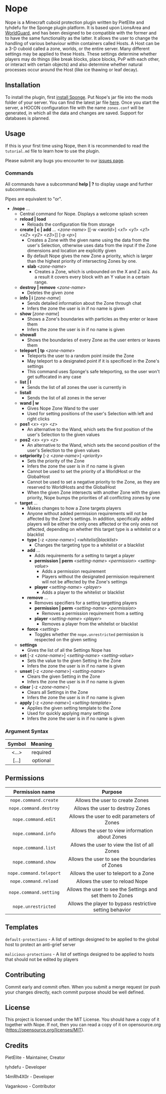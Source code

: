 # Nope

Nope is a Minecraft cuboid protection plugin written by PietElite and tyhdefu for the Sponge plugin platform. It is
based upon LionsArea and [WorldGuard](https://github.com/EngineHub/WorldGuard), and has been designed to be compatible
with the former and to have the same functionality as the latter. It allows the user to change the handling of various
behaviour within containers called Hosts. A Host can be a 3-D cuboid called a zone, worlds, or the entire server. Many
different settings may be applied to these Hosts. These settings determine whether players may do things (like break
blocks, place blocks, PvP with each other, or interact with certain objects) and also determine whether natural
processes occur around the Host (like ice thawing or leaf decay).

## Installation

To install the plugin, first [install Sponge](https://docs.spongepowered.org/stable/en/server/index.html). Put Nope's
jar file into the mods folder of your server. You can find the latest jar
file [here](https://gitlab.com/minecraftonline/nope/-/packages). Once you start the server, a HOCON configuration file
with the name `zones.conf` will be generated, in which all the data and changes are saved. Support for databases is
planned.

## Usage

If this is your first time using Nope, then it is recommended to read the `tutorial.md` file to learn how to use the
plugin.

Please submit any bugs you encounter to our [issues page](https://gitlab.com/minecraftonline/nope/-/issues).

### Commands

All commands have a subcommand **help | ?** to display usage and further subcommands.

Pipes are equivalent to "or".

- **/nope** ...
    - Central command for Nope. Displays a welcome splash screen
    - **reload | load**
        - Reloads the configuration file from storage
    - **create | c | add** ... <*zone-name*> [[-w <*world*>] <*x1*> <*y1*> <*z1*> <*x2*> <*y2*> <*z3*>]] [-p <*p*>]
        - Creates a Zone with the given name using the data from the user's Selection, otherwise uses data from the
          input if the Zone dimensions and location are explicitly given
        - By default Nope gives the new Zone a priority, which is larger than the highest priority of intersecting Zones
          by one.
        - **slab** <*zone-name*>
            - Creates a Zone, which is unbounded on the X and Z axis. As a result it covers every block with an Y value
              in a certain range.
    - **destroy | remove** <*zone-name*>
        - Deletes the given zone
    - **info | i** [*zone-name*]
        - Sends detailed information about the Zone through chat
        - Infers the zone the user is in if no name is given
    - **show** [*zone-name*]
        - Shows a Zone's boundaries with particles as they enter or leave them
        - Infers the zone the user is in if no name is given
    - **showall**
        - Shows the boundaries of every Zone as the user enters or leaves them
    - **teleport | tp** <*zone-name*>
        - Teleports the user to a random point inside the Zone
        - May teleport to a designated point if it is specificed in the Zone's settings
        - This command uses Sponge's safe teleporting, so the user won't get suffocated in any case
    - **list | l**
        - Sends the list of all zones the user is currently in
    - **listall**
        - Sends the list of all zones in the server
    - **wand | w**
        - Gives Nope Zone Wand to the user
        - Used for setting positions of the user's Selection with left and right clicks
    - **pos1** <*x*> <*y*> <*z*>
        - An alternative to the Wand, which sets the first position of the user's Selection to the given values
    - **pos2** <*x*> <*y*> <*z*>
        - An alternative to the Wand, which sets the second position of the user's Selection to the given values
    - **setpriority** [-z <*zone-name*>] <*priority*>
        - Sets the priority of the Zone
        - Infers the zone the user is in if no name is given
        - Cannot be used to set the priority of a WorldHost or the GlobalHost
        - Cannot be used to set a negative priority to the Zone, as they are reserved to WorldHosts and the GlobalHost
        - When the given Zone intersects with another Zone with the given priority, Nope bumps the priorities of all
          conflicting zones by one
    - **target** ...
        - Makes changes to how a Zone targets players
        - Anyone without added permission requirements will not be affected by the Zone's settings. In addition,
          specifically added players will be either the only ones affected or the only ones not affected, depending on
          whether this target type is a whitelist or a blacklist
        - **type** [-z <*zone-name*>] <*whitelist|blacklist*>
            - Changes the targeting type to a whitelist or a blacklist
        - **add** ...
            - Adds requirements for a setting to target a player
            - **permission | perm** <*setting-name*> <*permission*> <*setting-value*>
                - Adds a permission requirement
                - Players without the designated permission requirement will not be affected by the Zone's settings
            - **player** <*setting-name*> <*player*>
                - Adds a player to the whitelist or blacklist
        - **remove** ...
            - Removes specifiers for a setting targetting players
            - **permission | perm** <*setting-name*> <*permission*>
                - Removes a permission requirement from a setting
            - **player** <*setting-name*> <*player*>
                - Removes a player from the whitelist or blacklist
        - **force** <*setting*>
            - Toggles whether the `nope.unrestricted` permission is respected on the given setting
    - **settings**
        - Gives the list of all the Settings Nope has
    - **set** [-z <*zone-name*>] <*setting-name*> <*setting-value*>
        - Sets the value to the given Setting in the Zone
        - Infers the zone the user is in if no name is given
    - **unset** [-z <*zone-name*>] <*setting-name*>
        - Clears the given Setting in the Zone
        - Infers the zone the user is in if no name is given
    - **clear** [-z <*zone-name*>]
        - Clears all Settings in the Zone
        - Infers the zone the user is in if no name is given
    - **apply** [-z <*zone-name*>] <*setting-template*>
        - Applies the given setting template to the Zone
        - Used for quickly applying many settings
        - Infers the zone the user is in if no name is given

### Argument Syntax

| Symbol | Meaning  |   
| :----: | :------: |
| <...>  | required |  
| [...]  | optional |

## Permissions

| Permission name | Purpose |
| :-------------: | :-----: |
| `nope.command.create` | Allows the user to create Zones |
| `nope.command.destroy` | Allows the user to destroy Zones |
| `nope.command.edit` | Allows the user to edit parameters of Zones |
| `nope.command.info` | Allows the user to view information about Zones |
| `nope.command.list` | Allows the user to view the list of all Zones |
| `nope.command.show` | Allows the user to see the boundaries of Zones |
| `nope.command.teleport` | Allows the user to teleport to a Zone |
| `nope.command.reload` | Allows the user to reload Nope |
| `nope.command.setting` | Allows the user to see the Settings and set them to Zones |
| `nope.unrestricted` | Allows the player to bypass restrictive setting behavior |

## Templates

`default-protections` - A list of settings designed to be applied to the global host to protect an anti-grief server

`malicious-protections` - A list of settings designed to be applied to hosts that should not be edited by players

## Contributing

Commit early and commit often. When you submit a merge request (or push your changes directly, each commit purpose
should be well defined.

## License

This project is licensed under the MIT License. You should have a copy of it together with Nope. If not, then you can
read a copy of it on opensource.org (https://opensource.org/licenses/MIT).

## Credits

PietElite - Maintainer, Creator

tyhdefu - Developer

14mRh4X0r - Developer

Vagankovo - Contributor

